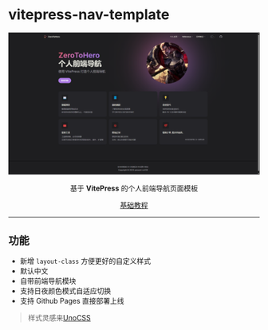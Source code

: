 # vitepress-nav-template

<p align="center">
<img src="/docs/public/p1.png"/>
</p>
<p align="center"> 基于 <b>VitePress</b> 的个人前端导航页面模板 </p>
<p align='center'><a href="/guide.md">基础教程</a> 
<!-- | <a href="https://notes.fe-mm.com/">作者博客</a> -->
</p>

---

## 功能

- 新增 `layout-class` 方便更好的自定义样式
- 默认中文
- 自带前端导航模块
- 支持日夜颜色模式自适应切换
- 支持 Github Pages 直接部署上线

> 样式灵感来[UnoCSS](https://unocss.dev/)